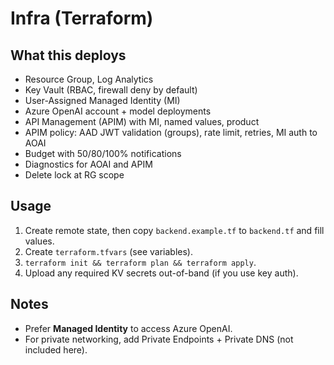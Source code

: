 # Infra (Terraform)

## What this deploys
- Resource Group, Log Analytics
- Key Vault (RBAC, firewall deny by default)
- User-Assigned Managed Identity (MI)
- Azure OpenAI account + model deployments
- API Management (APIM) with MI, named values, product
- APIM policy: AAD JWT validation (groups), rate limit, retries, MI auth to AOAI
- Budget with 50/80/100% notifications
- Diagnostics for AOAI and APIM
- Delete lock at RG scope

## Usage
1. Create remote state, then copy `backend.example.tf` to `backend.tf` and fill values.
2. Create `terraform.tfvars` (see variables).
3. `terraform init && terraform plan && terraform apply`.
4. Upload any required KV secrets out-of-band (if you use key auth).

## Notes
- Prefer **Managed Identity** to access Azure OpenAI.
- For private networking, add Private Endpoints + Private DNS (not included here).
